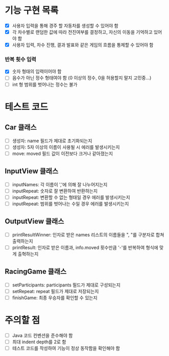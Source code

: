 # 기능 구현 목록

- [x] 사용자 입력을 통해 경주 할 자동차를 생성할 수 있어야 함
- [x] 각 차수별로 랜덤한 값에 따라 전진여부를 결정하고, 자신의 이동을 기억하고 있어야 함
- [x] 사용자 입력, 차수 진행, 결과 발표와 같은 게임의 흐름을 통제할 수 있어야 함

### 반복 횟수 입력

- [x] 숫자 형태의 입력이어야 함
- [ ] 음수가 아닌 정수 형태여야 함 (0 이상의 정수, 0을 허용할지 말지 고민중...)
- [ ] int 형 범위를 벗어나는 정수는 불가

# 테스트 코드

## Car 클래스

- [ ] 생성자: name 필드가 제대로 초기화되는지
- [ ] 생성자: 5자 이상의 이름이 사용될 시 에러를 발생시키는지
- [ ] move: moved 필드 값이 이전보다 크거나 같아졌는지

## InputView 클래스

- [ ] inputNames: 각 이름이 ','에 의해 잘 나누어지는지
- [ ] inputRepeat: 숫자로 잘 변환하여 반환하는지
- [ ] inputRepeat: 변환할 수 없는 형태일 경우 에러를 발생시키는지
- [ ] inputRepeat: 범위를 벗어나는 수일 경우 에러를 발생시키는지

## OutputView 클래스

- [ ] printResultWinner: 인자로 받은 names 리스트의 이름들을 ", "를 구분자로 합쳐 출력하는지
- [ ] printResult: 인자로 받은 이름과, info.moved 횟수만큼 '-'를 반복하여 형식에 맞게 출혁하는지

## RacingGame 클래스

- [ ] setParticipants: participants 필드가 제대로 구성되는지
- [ ] setRepeat: repeat 필드가 제대로 저장되는지
- [ ] finishGame: 최종 우승자를 확인할 수 있는지

# 주의할 점

- [ ] Java 코드 컨벤션을 준수해야 함
- [ ] 최대 indent depth를 2로 함
- [ ] 테스트 코드를 작성하여 기능이 정상 동작함을 확인해야 함